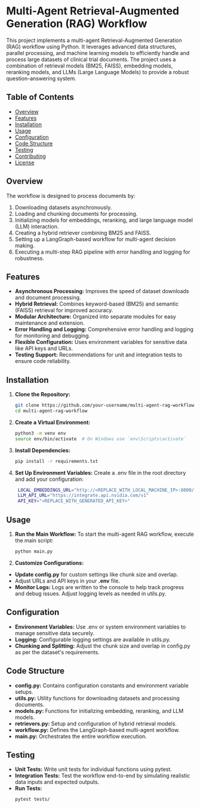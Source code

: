 # Multi-Agent Retrieval-Augmented Generation (RAG) Workflow

This project implements a multi-agent Retrieval-Augmented Generation (RAG) workflow using Python. It leverages advanced data structures, parallel processing, and machine learning models to efficiently handle and process large datasets of clinical trial documents. The project uses a combination of retrieval models (BM25, FAISS), embedding models, reranking models, and LLMs (Large Language Models) to provide a robust question-answering system.

## Table of Contents
- [Overview](#overview)
- [Features](#features)
- [Installation](#installation)
- [Usage](#usage)
- [Configuration](#configuration)
- [Code Structure](#code-structure)
- [Testing](#testing)
- [Contributing](#contributing)
- [License](#license)

## Overview

The workflow is designed to process documents by:
1. Downloading datasets asynchronously.
2. Loading and chunking documents for processing.
3. Initializing models for embeddings, reranking, and large language model (LLM) interaction.
4. Creating a hybrid retriever combining BM25 and FAISS.
5. Setting up a LangGraph-based workflow for multi-agent decision making.
6. Executing a multi-step RAG pipeline with error handling and logging for robustness.

## Features

- **Asynchronous Processing:** Improves the speed of dataset downloads and document processing.
- **Hybrid Retrieval:** Combines keyword-based (BM25) and semantic (FAISS) retrieval for improved accuracy.
- **Modular Architecture:** Organized into separate modules for easy maintenance and extension.
- **Error Handling and Logging:** Comprehensive error handling and logging for monitoring and debugging.
- **Flexible Configuration:** Uses environment variables for sensitive data like API keys and URLs.
- **Testing Support:** Recommendations for unit and integration tests to ensure code reliability.

## Installation

1. **Clone the Repository:**
   ```bash
   git clone https://github.com/your-username/multi-agent-rag-workflow.git
   cd multi-agent-rag-workflow
2. **Create a Virtual Environment:**
	```bash
	python3 -m venv env
	source env/bin/activate  # On Windows use `env\Scripts\activate`
3. **Install Dependencies:**
	``` bash
	pip install -r requirements.txt
4. **Set Up Environment Variables:** Create a .env file in the root directory and add 
   your configuration:
   ```bash
	LOCAL_EMBEDDINGS_URL="http://<REPLACE_WITH_LOCAL_MACHINE_IP>:8000/v1"
	LLM_API_URL="https://integrate.api.nvidia.com/v1"
	API_KEY="<REPLACE_WITH_GENERATED_API_KEY>"
## Usage
1. **Run the Main Workflow:** To start the multi-agent RAG workflow, execute the main script:
	```bash
	python main.py
2. **Customize Configurations:**
- **Update config.py** for custom settings like chunk size and overlap.
- Adjust URLs and API keys in your **.env** file.
- **Monitor Logs:** Logs are written to the console to help track progress and debug issues. Adjust logging levels as needed in utils.py.

## Configuration
- **Environment Variables:** Use .env or system environment variables to manage sensitive data securely.
- **Logging:** Configurable logging settings are available in utils.py.
- **Chunking and Splitting:** Adjust the chunk size and overlap in config.py as per the dataset's requirements.

## Code Structure
- **config.py:** Contains configuration constants and environment variable setups.
- **utils.py:** Utility functions for downloading datasets and processing documents.
- **models.py:** Functions for initializing embedding, reranking, and LLM models.
- **retrievers.py:** Setup and configuration of hybrid retrieval models.
- **workflow.py:** Defines the LangGraph-based multi-agent workflow.
- **main.py:** Orchestrates the entire workflow execution.

## Testing
- **Unit Tests:** Write unit tests for individual functions using pytest.
- **Integration Tests:** Test the workflow end-to-end by simulating realistic data inputs and expected outputs.
- **Run Tests:**
	```bash
	pytest tests/